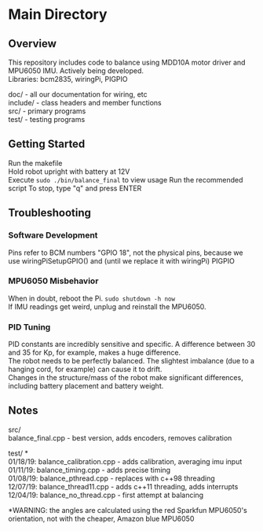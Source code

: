 # Main Directory   
  
## Overview    
This repository includes code to balance using MDD10A motor driver and MPU6050 IMU. Actively being developed.      
Libraries: bcm2835, wiringPi, PIGPIO    
  
doc/ - all our documentation for wiring, etc    
include/ - class headers and member functions    
src/ - primary programs    
test/ - testing programs    
  
  
## Getting Started    
Run the makefile  
Hold robot upright with battery at 12V  
Execute `sudo ./bin/balance_final` to view usage
Run the recommended script
To stop, type "q" and press ENTER  
  

## Troubleshooting  

### Software Development
Pins refer to BCM numbers "GPIO 18", not the physical pins, because we use wiringPiSetupGPIO() and (until we replace it with wiringPi) PIGPIO

### MPU6050 Misbehavior
When in doubt, reboot the Pi. `sudo shutdown -h now`  
If IMU readings get weird, unplug and reinstall the MPU6050.  

### PID Tuning
PID constants are incredibly sensitive and specific. A difference between 30 and 35 for Kp, for example, makes a huge difference.  
The robot needs to be perfectly balanced. The slightest imbalance (due to a hanging cord, for example) can cause it to drift.  
Changes in the structure/mass of the robot make significant differences, including battery placement and battery weight.  
  
  
## Notes     
src/  
balance_final.cpp - best version, adds encoders, removes calibration  
  
test/ *  
01/18/19: balance_calibration.cpp - adds calibration, averaging imu input  
01/11/19: balance_timing.cpp - adds precise timing    
01/08/19: balance_pthread.cpp - replaces with c++98 threading    
12/07/19: balance_thread11.cpp - adds c++11 threading, adds interrupts     
12/04/19: balance_no_thread.cpp - first attempt at balancing  

*WARNING: the angles are calculated using the red Sparkfun MPU6050's orientation, not with the cheaper, Amazon blue MPU6050  
